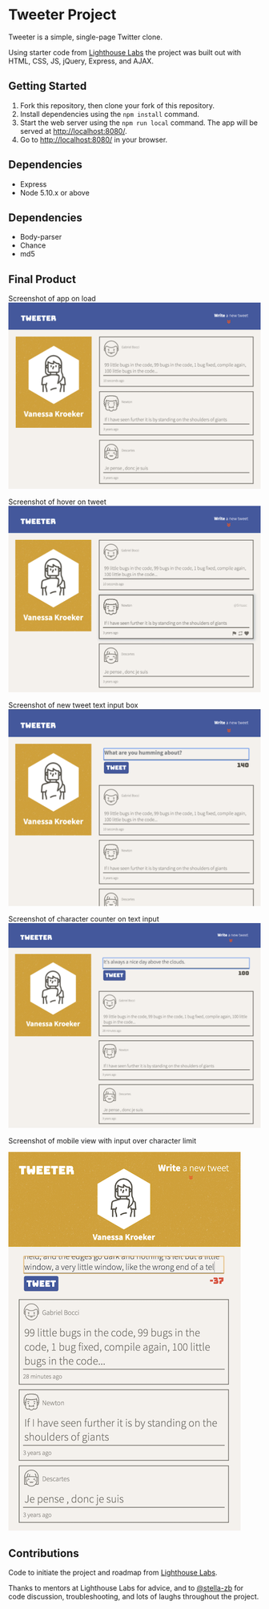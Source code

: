 # Tweeter Project

Tweeter is a simple, single-page Twitter clone.

Using starter code from [Lighthouse Labs](https://www.lighthouselabs.ca/) the project was built out with HTML, CSS, JS, jQuery, Express, and AJAX.

## Getting Started

1. Fork this repository, then clone your fork of this repository.
2. Install dependencies using the `npm install` command.
3. Start the web server using the `npm run local` command. The app will be served at <http://localhost:8080/>.
4. Go to <http://localhost:8080/> in your browser.

## Dependencies

- Express
- Node 5.10.x or above

## Dependencies
- Body-parser
- Chance
- md5

## Final Product

Screenshot of app on load
!["Screenshot of app on load"](https://github.com/vkro/tweeter/blob/master/docs/tweeter-on-load.png)

Screenshot of hover on tweet
!["Screenshot of hover on tweet"](https://github.com/vkro/tweeter/blob/master/docs/tweet-hover.png)

Screenshot of new tweet text input box
!["Screenshot of new tweet text input box"](https://github.com/vkro/tweeter/blob/master/docs/tweeter-write-new.png)

Screenshot of character counter on text input
!["Screenshot of character counter on text input"](https://github.com/vkro/tweeter/blob/master/docs/tweeter-input-char-counter.png)

Screenshot of mobile view with input over character limit

!["Screenshot of mobile view with input error message"](https://github.com/vkro/tweeter/blob/master/docs/tweeter-mobile-view-with-error-msg.png)


## Contributions

Code to initiate the project and roadmap from [Lighthouse Labs](https://www.lighthouselabs.ca/).

Thanks to mentors at Lighthouse Labs for advice, and to [@stella-zb](https://github.com/stella-zb) for code discussion, troubleshooting, and lots of laughs throughout the project.
